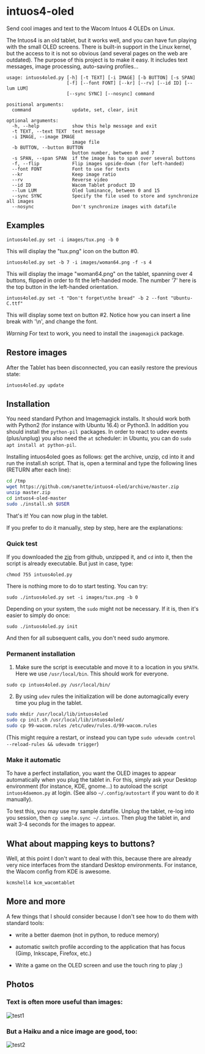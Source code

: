 # intuos4-oled
Send cool images and text to the Wacom Intuos 4 OLEDs on Linux.

The Intuos4 is an old tablet, but it works well, and you can have fun
playing with the small OLED screens.  There is built-in support in the
Linux kernel, but the access to it is not so obvious (and several
pages on the web are outdated).  The purpose of this project is to
make it easy. It includes text messages, image processing, auto-saving
profiles...

```
usage: intuos4oled.py [-h] [-t TEXT] [-i IMAGE] [-b BUTTON] [-s SPAN]
                      [-f] [--font FONT] [--kr] [--rv] [--id ID] [--lum LUM]
                      [--sync SYNC] [--nosync] command

positional arguments:
  command               update, set, clear, init

optional arguments:
  -h, --help            show this help message and exit
  -t TEXT, --text TEXT  text message
  -i IMAGE, --image IMAGE
                        image file
  -b BUTTON, --button BUTTON
                        button number, between 0 and 7
  -s SPAN, --span SPAN  if the image has to span over several buttons
  -f, --flip            Flip images upside-down (for left-handed)
  --font FONT           Font to use for texts
  --kr                  Keep image ratio
  --rv                  Reverse video
  --id ID               Wacom Tablet product ID
  --lum LUM             Oled luminance, between 0 and 15
  --sync SYNC           Specify the file used to store and synchronize all images
  --nosync              Don't synchronize images with datafile
```

## Examples

```
intuos4oled.py set -i images/tux.png -b 0
```

This will display the "tux.png" icon on the button #0.

```
intuos4oled.py set -b 7 -i images/woman64.png -f -s 4
```

This will display the image "woman64.png" on the tablet, spanning over
4 buttons, flipped in order to fit the left-handed mode. The number
'7' here is the top button in the left-handed orientation.

```
intuos4oled.py set -t "Don't forget\nthe bread" -b 2 --font "Ubuntu-C.ttf"
```

This will display some text on button #2. Notice how you can insert a
line break with '\n', and change the font.

*Warning* For text to work, you need to install the `imagemagick`
 package.

## Restore images

After the Tablet has been disconnected, you can easily restore the
previous state:

```
intuos4oled.py update
```

## Installation

You need standard Python and Imagemagick installs. It should work both
with Python2 (for instance with Ubuntu 16.4) or Python3.  In addition
you should install the `python-pil `packages.  In order to react to
udev events (plus/unplug) you also need the `at` scheduler: in Ubuntu,
you can do `sudo apt install at python-pil`.

Installing intuos4oled goes as follows: get the archive, unzip, cd into
it and run the install.sh script. That is, open a terminal and type
the following lines (RETURN after each line):

```bash
cd /tmp
wget https://github.com/sanette/intuos4-oled/archive/master.zip
unzip master.zip
cd intuos4-oled-master
sudo ./install.sh $USER
```
That's it! You can now plug in the tablet.

If you prefer to do it manually, step by step, here are the explanations:

### Quick test

If you downloaded the
[zip](https://github.com/sanette/intuos4-oled/archive/master.zip) from
github, unzipped it, and `cd` into it, then the script is already
executable. But just in case, type:

``` chmod 755 intuos4oled.py ```

There is nothing more to do to start testing. You can try:
```
sudo ./intuos4oled.py set -i images/tux.png -b 0
```

Depending on your system, the `sudo` might not be necessary. If it is, then
it's easier to simply do once:
```
sudo ./intuos4oled.py init
```

And then for all subsequent calls, you don't need sudo anymore.

### Permanent installation

1. Make sure the script is executable and move it to a location in you
   `$PATH`. Here we use `/usr/local/bin`. This should work for everyone.

```
sudo cp intuos4oled.py /usr/local/bin/
```

2. By using `udev` rules the initialization will be done automagically
   every time you plug in the tablet.

```bash
sudo mkdir /usr/local/lib/intuos4oled
sudo cp init.sh /usr/local/lib/intuos4oled/
sudo cp 99-wacom.rules /etc/udev/rules.d/99-wacom.rules
```

(This might require a restart, or instead you can type `sudo udevadm
control --reload-rules && udevadm trigger`)

### Make it automatic

To have a perfect installation, you want the OLED images to appear
automatically when you plug the tablet in. For this, simply ask your
Desktop environment (for instance, KDE, gnome...) to autoload the
script `intuos4daemon.py` at login. (See also `~/.config/autostart` if
you want to do it manually).

To test this, you may use my sample datafile. Unplug the tablet,
re-log into you session, then `cp sample.sync ~/.intuos`.  Then plug
the tablet in, and wait 3-4 seconds for the images to appear.

## What about mapping keys to buttons?

Well, at this point I don't want to deal with this, because there are
already very nice interfaces from the standard Desktop
environments. For instance, the Wacom config from KDE is awesome. 

```
kcmshell4 kcm_wacomtablet
```

## More and more

A few things that I should consider because I don't see how to do them
with standard tools:

* write a better daemon (not in python, to reduce memory)

* automatic switch profile according to the application that has focus (Gimp,
  Inkscape, Firefox, etc.)

* Write a game on the OLED screen and use the touch ring to play ;)

## Photos

### Text is often more useful than images:

![test1](https://github.com/sanette/intuos4-oled/blob/master/images/demos/text_buttons.jpg)

### But a Haiku and a nice image are good, too:

![test2](https://github.com/sanette/intuos4-oled/blob/master/images/demos/haiku.jpg)

